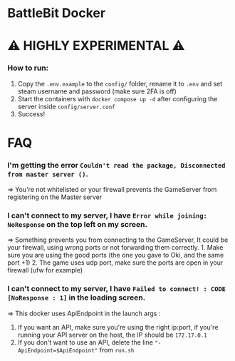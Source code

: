 # BattleBit Docker

# :warning: HIGHLY EXPERIMENTAL :warning:

### How to run:

1. Copy the `.env.example` to the `config/` folder, rename it to `.env` and set steam username and password (make sure 2FA is off)
2. Start the containers with `docker compose up -d` after configuring the server inside `config/server.conf`
3. Success!


# FAQ

### I'm getting the error `Couldn't read the package, Disconnected from master server ()`.
 => You're not whitelisted or your firewall prevents the GameServer from registering on the Master server

### I can't connect to my server, I have `Error while joining: NoResponse` on the top left on my screen.
 => Something prevents you from connecting to the GameServer, It could be your firewall, using wrong ports or not forwarding them correctly.
    1. Make sure you are using the good ports (the one you gave to Oki, and the same port +1)
    2. The game uses udp port, make sure the ports are open in your firewall (ufw for example)

### I can't connect to my server, I have `Failed to connect! : CODE [NoResponse : 1]` in the loading screen.
 => This docker uses ApiEndpoint in the launch args :
   1. If you want an API, make sure you're using the right ip:port, if you're running your API server on the host, the IP should be `172.17.0.1`
   2. If you don't want to use an API, delete the line `"-ApiEndpoint=$ApiEndpoint"` from `run.sh`
